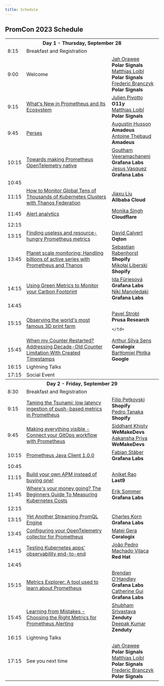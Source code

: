 ```yaml
---
title: Schedule
---
```


## PromCon 2023 Schedule

<table class="table schedule-table">
  <tr class="day">
    <th colspan="3">Day 1 - Thursday, September 28</th>
  </tr>
  <tr class="break">
    <td>8:15</td>
    <td>Breakfast and Registration</td>
    <td></td>
  </tr>
   <tr class="talk">
    <td>9:00</td>
    <td>
      Welcome
    </td>
    <td>
      <a href="../speakers/jah-orawee">Jah Orawee</a>
      <br/>
      <b>Polar Signals</b>
      <br/>
      <a href="../speakers/matthias-loibl">Matthias Loibl</a>
      <br/>
      <b>Polar Signals</b>
      <br/>
      <a href="../speakers/frederic-branczyk">Frederic Branczyk</a>
      <br/>
      <b>Polar Signals</b>
    </td>
  </tr>
   <tr class="talk">
    <td>9:15</td>
    <td>
      <a href="../talks/whats-new-in-prometheus-and-its-">What's New in Prometheus and Its Ecosystem</a>
    </td>
    <td>
      <a href="../speakers/julien-pivotto">Julien Pivotto</a>
      <br/>
      <b>O11y</b>
      <br/>
      <a href="../speakers/matthias-loibl">Matthias Loibl</a>
      <br/>
      <b>Polar Signals</b>
    </td>
  </tr>
   <tr class="talk">
    <td>9:45</td>
    <td>
      <a href="../talks/perses">Perses</a>
    </td>
    <td>
      <a href="../speakers/augustin-husson">Augustin Husson</a>
      <br>
      <b>Amadeus</b>
      <br>
      <a href="../speakers/antoine-thebaud">Antoine Thebaud</a>
      <br>
      <b>Amadeus</b>
    </td>
  </tr>
   <tr class="talk">
    <td>10:15</td>
    <td>
      <a href="../talks/towards-making-prometheus-opentelemetry-native">Towards making Prometheus OpenTelemetry native</a>
    </td>
    <td>
      <a href="../speakers/goutham-veeramachaneni">Goutham Veeramachaneni</a>
      <br/>
      <b>Grafana Labs</b>
      <br/>
      <a href="../speakers/jesus-vasquez">Jesus Vasquez</a>
      <br/>
      <b>Grafana Labs</b>
      <br/>
    </td>
  </tr>
  <tr class="break">
    <td>10:45</td>
    <td></td>
    <td></td>
  </tr>
   <tr class="talk">
    <td>11:15</td>
    <td>
      <a href="../talks/how-to-monitor-global-tens-of-thousands-of-kubernetes-clusters-with-thanos-federation">How to Monitor Global Tens of Thousands of Kubernetes Clusters with Thanos Federation</a>
    </td>
    <td>
      <a href="../speakers/jiaxu-liu">Jiaxu Liu</a>
      <br>
      <b>Alibaba Cloud</b>
    </td>
  </tr>
   <tr class="talk">
    <td>11:45</td>
    <td>
      <a href="../talks/alert-analytics">Alert analytics</a>
    </td>
    <td>
      <a href="../speakers/monika-singh">Monika Singh</a>
      <br>
      <b>Cloudflare</b>
    </td>
  </tr>
  <tr class="break">
    <td>12:15</td>
    <td></td>
    <td></td>
  </tr>
   <tr class="talk">
    <td>13:15</td>
    <td>
      <a href="../talks/finding-useless-and-resource-hungry-prometheus-metrics">Finding useless and resource-hungry Prometheus metrics</a>
    </td>
    <td>
      <a href="../speakers/david-calvert">David Calvert</a>
      <br>
      <b>Oqton</b>
    </td>
  </tr>
   <tr class="talk">
    <td>13:45</td>
    <td>
      <a href="../talks/planet-scale-monitoring-handling-billions-of-active-series-with-prometheus-and-thanos">Planet scale monitoring: Handling billions of active series with Prometheus and Thanos</a>
    </td>
    <td>
      <a href="../speakers/sebastian-rabenhorst">Sebastian Rabenhorst</a>
      <br>
      <b>Shopify</b>
      <br/>
      <a href="../speakers/mikolaj-liberski">Mikołaj Liberski</a>
      <br>
      <b>Shopify</b>
    </td>
  </tr>
   <tr class="talk">
    <td>14:15</td>
    <td>
      <a href="../talks/using-green-metrics-to-monitor-your-carbon-footprint">Using Green Metrics to Monitor your Carbon Footprint </a>
    </td>
    <td>
      <a href="../speakers/ida-furjesova">Ida Fürjesová</a>
      <br>
      <b>Grafana Labs</b>
      <br>
      <a href="../speakers/niki-manoledaki">Niki Manoledaki</a>
      <br>
      <b>Grafana Labs</b>
      <br>
    </td>
  </tr>
  <tr class="break">
    <td>14:45</td>
    <td></td>
    <td></td>
  </tr>
   <tr class="talk">
    <td>15:15</td>
    <td>
      <a href="../talks/observing-the-worlds-most-famous-3d-print-farm">Observing the world's most famous 3D print farm</a>
    </td>
    <td>
      <a href="../speakers/pavel-strobl">Pavel Strobl</a>
      <br>
      <b>Prusa Research</b>
      
    </td>
  </tr>
   <tr class="talk">
    <td>15:45</td>
    <td>
      <a href="../talks/when-my-counter-restarted-addressing-decade-old-counter-limitation-with-created-timestamps">When my Counter Restarted? Addressing Decade-Old Counter Limitation With Created Timestamps</a>
    </td>
    <td>
      <a href="../speakers/arthur-silva-sens">Arthur Silva Sens</a>
      <br>
      <b>Coralogix</b>
      <br>
      <a href="../speakers/bartlomiej-plotka">Bartłomiej Płotka</a>
      <br>
      <b>Google</b>
    </td>
  </tr>
  <tr class="talk">
    <td>16:15</td>
    <td>Lightning Talks</td>
    <td></td>
  </tr>
  <tr class="break">
    <td>17:15</td>
    <td>Social Event</td>
    <td></td>
  </tr>
  <tr class="day">
    <th colspan="3">Day 2 - Friday, September 29</th>
  </tr>
  <tr class="break">
    <td>8:30</td>
    <td>Breakfast and Registration</td>
    <td></td>
  </tr>
   <tr class="talk">
    <td>9:15</td>
    <td>
      <a href="../talks/taming-the-tsunami-low-latency-ingestion-of-push-based-metrics-in-prometheus">Taming the Tsunami: low latency ingestion of push-based metrics in Prometheus</a>
    </td>
    <td>
      <a href="../speakers/filip-petkovski">Filip Petkovski</a>
      <br>
      <b>Shopify</b>
      <br>
      <a href="../speakers/pedro-tanaka">Pedro Tanaka</a>
      <br>
      <b>Shopify</b>
      <br>
    </td>
  </tr>
   <tr class="talk">
    <td>9:45</td>
    <td>
      <a href="../talks/making-everything-visible-connect-your-gitops-workflow-with-prometheus">Making everything visible - Connect your GitOps workflow with Prometheus</a>
    </td>
    <td>
      <a href="../speakers/siddhant-khisty">Siddhant Khisty</a>
      <br>
      <b>WeMakeDevs</b>
      <br>
      <a href="../speakers/aakansha-priya">Aakansha Priya</a>
      <br>
      <b>WeMakeDevs</b>
      <br>
    </td>
  </tr>
   <tr class="talk">
    <td>10:15</td>
    <td>
      <a href="../talks/prometheus-java-client">Prometheus Java Client 1.0.0</a>
    </td>
    <td>
      <a href="../speakers/fabian-staber">Fabian Stäber</a>
      <br>
      <b>Grafana Labs</b>     
    </td>
  </tr>
  <tr class="break">
    <td>10:45</td>
    <td></td>
    <td></td>
  </tr>
   <tr class="talk">
    <td>11:15</td>
    <td>
      <a href="../talks/build-your-own-apm-instead-of-buying-one">Build your own APM instead of buying one!</a>
    </td>
    <td>
      <a href="../speakers/aniket-rao">Aniket Rao</a>
      <br>
      <b>Last9</b>
    </td>
  </tr>
   <tr class="talk">
    <td>11:45</td>
    <td>
      <a href="../talks/where-your-money-going-the-beginners-guide-to-measuring-kubernetes-costs">Where's your money going? The Beginners Guide To Measuring Kubernetes Costs</a>
    </td>
    <td>
      <a href="../speakers/erik-sommer">Erik Sommer</a>
      <br>
      <b>Grafana Labs</b>      
    </td>
  </tr>
  <tr class="break">
    <td>12:15</td>
    <td></td>
    <td></td>
  </tr>
   <tr class="talk">
    <td>13:15</td>
    <td>
      <a href="../talks/yet-another-streaming-promql-engine">Yet Another Streaming PromQL Engine</a>
    </td>
    <td>
      <a href="../speakers/charles-korn">Charles Korn</a>
      <br>
      <b>Grafana Labs</b>      
    </td>
  </tr>
   <tr class="talk">
    <td>13:45</td>
    <td>
      <a href="../talks/configuring-your-opentelemetry-collector-for-prometheus">Configuring your OpenTelemetry collector for Prometheus</a>
    </td>
    <td>
      <a href="../speakers/matej-gera">Matej Gera</a>
      <br>
      <b>Coralogix</b>
    </td>
  </tr>
   <tr class="talk">
    <td>14:15</td>
    <td>
      <a href="../talks/testing-kubernetes-apps-observability-end-to-end">Testing Kubernetes apps' observability end-to-end</a>
    </td>
    <td>
      <a href="../speakers/joao-pedro-machado-vilaca">João Pedro Machado Vilaça</a>
      <br>
      <b>Red Hat</b>
    </td>
  </tr>
  <tr class="break">
    <td>14:45</td>
    <td></td>
    <td></td>
  </tr>
   <tr class="talk">
    <td>15:15</td>
    <td>
      <a href="../talks/metrics-explorer-a-tool-used-to-learn-about-prometheus">Metrics Explorer: A tool used to learn about Prometheus</a>
    </td>
    <td>
      <a href="../speakers/brendan-o-handley">Brendan O'Handley</a>
      <br>
      <b>Grafana Labs</b>
      <br>
      <a href="../speakers/catherine-gui">Catherine Gui</a>
      <br>
      <b>Grafana Labs</b>
    </td>
  </tr>
   <tr class="talk">
    <td>15:45</td>
    <td>
      <a href="../talks/learning-from-mistakes-choosing-the-right-metrics-for-prometheus-alerting">Learning from Mistakes - Choosing the Right Metrics for Prometheus Alerting</a>
    </td>
    <td>
      <a href="../speakers/shubham-srivastava">Shubham Srivastava</a>
      <br>
      <b>Zenduty</b>
      <br>
      <a href="../speakers/deepak-kumar">Deepak Kumar</a>
      <br>
      <b>Zenduty</b>
    </td>
  </tr>
  <tr class="talk">
    <td>16:15</td>
    <td>Lightning Talks</td>
    <td></td>
  </tr>
   <tr class="talk">
    <td>17:15</td>
    <td>
      See you next time
    </td>
    <td>
      <a href="../speakers/jah-orawee">Jah Orawee</a>
      <br/>
      <b>Polar Signals</b>
      <br/>
      <a href="../speakers/matthias-loibl">Matthias Loibl</a>
      <br/>
      <b>Polar Signals</b>
      <br/>
      <a href="../speakers/frederic-branczyk">Frederic Branczyk</a>
      <br/>
      <b>Polar Signals</b>
    </td>
  </tr>
</table>
